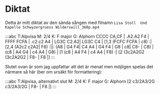 ---
---

# Diktat

Detta är mitt diktat av den sända sången med filnamn `Lisa Stoll  Und Kapelle Schwyzergruess Wilderswill_360p.mp4`

:::abc
T:Alpvisa
M: 2/4
K: F major
G: Alphorn
CCCC CA,CF | .A2.A2 F4 | FFFF FCFA | .c2.c2 A4 | LG3C C2.A2| LG3C C4
| [1,3 (FCFC FCFA | c8) :| [2,4 (A2c2 c2A2| F8) :||:
 (A8 | G4 F4| C4 A4 | G4 F4 |  G8 | c8| C8- | C8) | (c8 | A4 G4 | c4 A4 | G8) |
[1 (c8 | A4 F4 | c4 A4 | F8) :| [2 (3c2A2G2 (3c2A2G2 | F8- | F8 |]
:::

Slutet ovan är som jag uppfattar att det är menat men möjligen spelas det närmare så här (ber om ursäkt för formattering):

:::abc
T:Alpvisa, alternativt slut
M: 2/4
K: F major
G: Alphorn
[2 c3/2A3/2G c3/2A3/2G | F8- | F8 |]
:::

